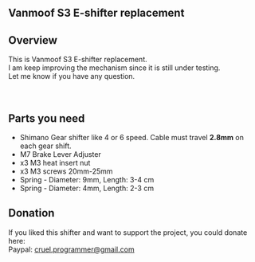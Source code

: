 Vanmoof S3 E-shifter replacement
--------


Overview
--------

This is Vanmoof S3 E-shifter replacement.
</br>
I am keep improving the mechanism since it is still under testing.
</br>
Let me know if you have any question.
</br></br></br>

Parts you need
--------

* Shimano Gear shifter like 4 or 6 speed. Cable must travel **2.8mm** on each gear shift.
* M7 Brake Lever Adjuster
* x3 M3 heat insert nut
* x3 M3 screws 20mm-25mm
* Spring - Diameter: 9mm, Length: 3-4 cm
* Spring - Diameter: 4mm, Length: 2-3 cm


Donation
--------
If you liked this shifter and want to support the project, you could donate here:
</br>
Paypal: cruel.programmer@gmail.com
